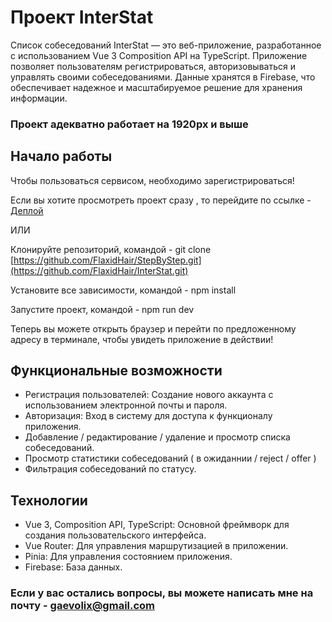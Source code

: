 # Проект InterStat

Список собеседований InterStat — это веб-приложение, разработанное с использованием Vue 3 Composition API на TypeScript. Приложение позволяет пользователям регистрироваться, авторизовываться и управлять своими собеседованиями. Данные хранятся в Firebase, что обеспечивает надежное и масштабируемое решение для хранения информации.

### Проект адекватно работает на 1920px и выше

## Начало работы 

Чтобы пользоваться сервисом, необходимо зарегистрироваться!

Если вы хотите просмотреть проект сразу , то перейдите по ссылке - [Деплой](https://todo-f8f9e.web.app/#/)

ИЛИ

Клонируйте репозиторий, командой - git clone [https://github.com/FlaxidHair/StepByStep.git](https://github.com/FlaxidHair/InterStat.git)

Установите все зависимости, командой - npm install 

Запустите проект, командой - npm run dev

Теперь вы можете открыть браузер и перейти по предложенному адресу в терминале, чтобы увидеть приложение в действии!

## Функциональные возможности
- Регистрация пользователей: Создание нового аккаунта с использованием электронной почты и пароля.
- Авторизация: Вход в систему для доступа к функционалу приложения.
- Добавление / редактирование / удаление и просмотр списка собеседований.
- Просмотр статистики собеседований ( в ожиданнии / reject / offer )
- Фильтрация собеседований по статусу. 

## Технологии
- Vue 3, Composition API, TypeScript: Основной фреймворк для создания пользовательского интерфейса.
- Vue Router: Для управления маршрутизацией в приложении.
- Pinia: Для управления состоянием приложения.
- Firebase: База данных. 

### Если у вас остались вопросы, вы можете написать мне на почту - gaevolix@gmail.com
